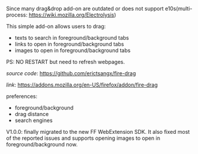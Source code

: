Since many drag&drop add-on are outdated or does not support
e10s(multi-process: <a href="https://wiki.mozilla.org/Electrolysis">https://wiki.mozilla.org/Electrolysis</a>)

This simple add-on allows users to drag:
<ul>
<li>texts to search in foreground/background tabs</li>
<li>links to open in foreground/background tabs</li>
<li>images to open in foreground/background tabs</li>
</ul>

PS: NO RESTART but need to refresh webpages.

*source code*: <a href="https://github.com/erictsangx/fire-drag">https://github.com/erictsangx/fire-drag</a>

*link*: <a href="https://addons.mozilla.org/en-US/firefox/addon/fire-drag">https://addons.mozilla.org/en-US/firefox/addon/fire-drag</a>

preferences:
<ul>
<li>foreground/background</li>
<li>drag distance</li>
<li>search engines</li>
</ul>

V1.0.0: finally migrated to the new FF WebExtension SDK.
It also fixed most of the reported issues and supports opening images to open in foreground/background now.
